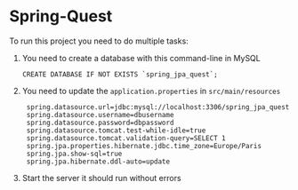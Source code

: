 # Spring-Quest

To run this project you need to do multiple tasks:

1. You need to create a database with this command-line in MySQL

   ``CREATE DATABASE IF NOT EXISTS `spring_jpa_quest`;``

2. You need to update the `application.properties` in `src/main/resources`

    ```
     spring.datasource.url=jdbc:mysql://localhost:3306/spring_jpa_quest
     spring.datasource.username=dbusername
     spring.datasource.password=dbpassword
     spring.datasource.tomcat.test-while-idle=true
     spring.datasource.tomcat.validation-query=SELECT 1
     spring.jpa.properties.hibernate.jdbc.time_zone=Europe/Paris
     spring.jpa.show-sql=true
     spring.jpa.hibernate.ddl-auto=update
    ```
3. Start the server it should run without errors
